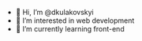 - 👋 Hi, I’m @dkulakovskyi
- 👀 I’m interested in web development
- 🌱 I’m currently learning front-end 


<!---
dkulakovskyi/dkulakovskyi is a ✨ special ✨ repository because its `README.md` (this file) appears on your GitHub profile.
You can click the Preview link to take a look at your changes.
--->
